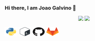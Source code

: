 ### Hi there, I am Joao Galvino 👋

<div align="center">
<img height="180em" src="https://github-readme-stats.vercel.app/api?username=joaov777&show_icons=true&theme=gotham&include_all_commits=true&count_private=true"/>
<img height="180em" src="https://github-readme-stats.vercel.app/api/top-langs/?username=joaov777&layout=compact&langs_count=7&theme=gotham"/>
</div>

<div style="display: inline_block"><br>
<img align="center" alt="joao-python" height="30" width="40" src="https://raw.githubusercontent.com/devicons/devicon/master/icons/python/python-original.svg">
<img align="center" alt="joao-python" height="30" width="40" src="https://raw.githubusercontent.com/devicons/devicon/master/icons/bash/bash-plain.svg">
<img align="center" alt="joao-python" height="30" width="40" src="https://raw.githubusercontent.com/devicons/devicon/master/icons/github/github-original.svg">
<img align="center" alt="joao-python" height="30" width="40" src="https://raw.githubusercontent.com/devicons/devicon/master/icons/gitlab/gitlab-original.svg">
</div>

